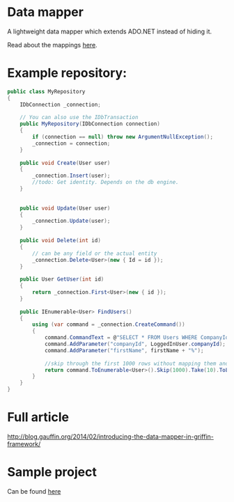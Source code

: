 Data mapper
=====================

A lightweight data mapper which extends ADO.NET instead of hiding it.

Read about the mappings [here](Docs/Mappings.md).

# Example repository:

```csharp
public class MyRepository
{
	IDbConnection _connection;
		 
	// You can also use the IDbTransaction
	public MyRepository(IDbConnection connection)
	{
		if (connection == null) throw new ArgumentNullException();
		_connection = connection;
	}
		
	public void Create(User user)
	{
		_connection.Insert(user);
		//todo: Get identity. Depends on the db engine.
	}
	 
	 
	public void Update(User user)
	{
		_connection.Update(user);
	}
	 
	public void Delete(int id)
	{
		// can be any field or the actual entity
		_connection.Delete<User>(new { Id = id });
	}
		
	public User GetUser(int id)
	{
		return _connection.First<User>(new { id });
	}
		
	public IEnumerable<User> FindUsers()
	{
		using (var command = _connection.CreateCommand())
		{
			command.CommandText = @"SELECT * FROM Users WHERE CompanyId = @companyId AND FirstName LIKE @firstName";
			command.AddParameter("companyId", LoggedInUser.companyId);
			command.AddParameter("firstName", firstName + "%");
				
			//skip through the first 1000 rows without mapping them and then just map the next 10 rows.
			return command.ToEnumerable<User>().Skip(1000).Take(10).ToList();
		}
	}
}
```
	
# Full article

http://blog.gauffin.org/2014/02/introducing-the-data-mapper-in-griffin-framework/

# Sample project

Can be found [here](https://github.com/jgauffin/Griffin.Framework/tree/master/src/Examples/Data/Sqlite)


